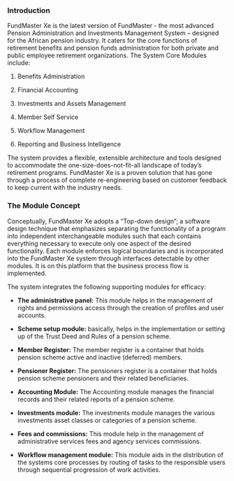 ### Introduction

FundMaster Xe is the latest version of FundMaster - the most advanced Pension
Administration and Investments Management System – designed for the African
pension industry. It caters for the core functions of retirement benefits and
pension funds administration for both private and public employee retirement
organizations. The System Core Modules include:

1.  Benefits Administration

2.  Financial Accounting

3.  Investments and Assets Management

4.  Member Self Service

5.  Workflow Management

6.  Reporting and Business Intelligence

The system provides a flexible, extensible architecture and tools designed to
accommodate the one-size-does-not-fit-all landscape of today’s retirement
programs. FundMaster Xe is a proven solution that has gone through a process of
complete re-engineering based on customer feedback to keep current with the
industry needs.  
 ### The Module Concept

Conceptually, FundMaster Xe adopts a “Top-down design”; a software design
technique that emphasizes separating the functionality of a program into
independent interchangeable modules such that each contains everything necessary
to execute only one aspect of the desired functionality. Each module enforces
logical boundaries and is incorporated into the FundMaster Xe system through
interfaces detectable by other modules. It is on this platform that the business
process flow is implemented.

The system integrates the following supporting modules for efficacy:

-   **The administrative panel:** This module helps in the management of rights
    and permissions access through the creation of profiles and user accounts.

-   **Scheme setup module:** basically, helps in the implementation or setting
    up of the Trust Deed and Rules of a pension scheme.

-   **Member Register:** The member register is a container that holds pension
    scheme active and inactive (deferred) members.

-   **Pensioner Register:** The pensioners register is a container that holds
    pension scheme pensioners and their related beneficiaries.

-   **Accounting Module:** The Accounting module manages the financial records
    and their related reports of a pension scheme.

-   **Investments module:** The investments module manages the various
    investments asset classes or categories of a pension scheme.

-   **Fees and commissions:** This module help in the management of
    administrative services fees and agency services commissions.

-   **Workflow management module:** This module aids in the distribution of the
    systems core processes by routing of tasks to the responsible users through
    sequential progression of work activities.
